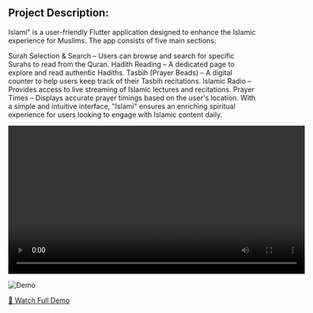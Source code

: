 ## Project Description:
Islami" is a user-friendly Flutter application designed to enhance the Islamic experience for Muslims. The app consists of five main sections:

Surah Selection & Search – Users can browse and search for specific Surahs to read from the Quran.
Hadith Reading – A dedicated page to explore and read authentic Hadiths.
Tasbih (Prayer Beads) – A digital counter to help users keep track of their Tasbih recitations.
Islamic Radio – Provides access to live streaming of Islamic lectures and recitations.
Prayer Times – Displays accurate prayer timings based on the user's location.
With a simple and intuitive interface, "Islami" ensures an enriching spiritual experience for users looking to engage with Islamic content daily.

<video src="https://github.com/rowansherif/islami/main/assets/islami_app.mp4" 
       controls 
       width="600">
</video>

![Demo](assets/demo.gif)

[🎥 Watch Full Demo](https://github.com/rowansherif/islami/main/assets/islami_app.mp4)
